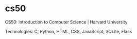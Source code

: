# cs50

CS50: Introduction to Computer Science | Harvard University

Technologies:
C, Python, HTML, CSS, JavaScript, SQLite, Flask
